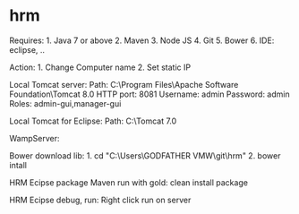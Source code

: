 # hrm
Requires:
	1. Java 7 or above
	2. Maven
	3. Node JS
	4. Git
	5. Bower
	6. IDE: eclipse, ..

Action:
	1. Change Computer name
	2. Set static IP


Local Tomcat server:
	Path: C:\Program Files\Apache Software Foundation\Tomcat 8.0
	HTTP port: 8081
	Username: admin	
	Password: admin
	Roles: admin-gui,manager-gui
	
Local Tomcat for Eclipse:
	Path: C:\Tomcat 7.0
	
WampServer:
	
Bower download lib:
	1. cd "C:\Users\GODFATHER VMW\git\hrm" 
	2. bower intall
	
HRM Ecipse package
	Maven run with gold: clean install package
	
HRM Ecipse debug, run:
	Right click run on server
